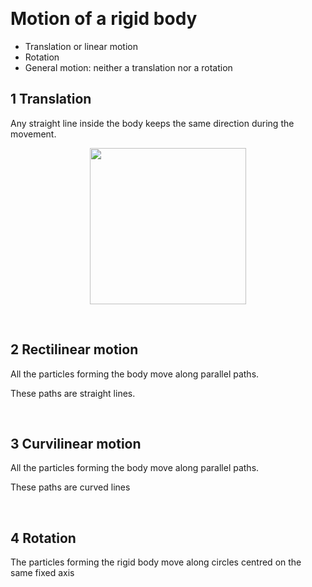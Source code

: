 &emsp;
# Motion of a rigid body

- Translation or linear motion
- Rotation
- General motion: neither a translation nor a rotation

## 1 Translation
Any straight line inside the body keeps the same direction during the movement.

<div align=center>
    <img src="" width=250>
</div>

&emsp;
## 2 Rectilinear motion

All the particles forming the body move along 
parallel paths.

These paths are straight lines.

&emsp;
## 3 Curvilinear motion
All the particles forming the body move along parallel paths.

These paths are curved lines

&emsp;
## 4 Rotation

The particles forming the rigid body move along circles centred on the same fixed axis

